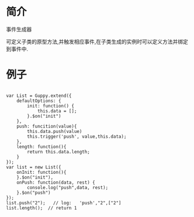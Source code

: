 # 简介

事件生成器

可定义子类的原型方法,并触发相应事件,在子类生成的实例时可以定义方法并绑定到事件中.

# 例子

<pre><code>
var List = Guppy.extend({
    defaultOptions: {
        init: function() {
            this.data = [];
        }.$on("init")
    },
    push: funcition(value){
        this.data.push(value)
        this.trigger('push', value,this.data);
    },
    length: function(){
        return this.data.length;
    }
});
var list = new List({
    onInit: function(){
    }.$on("init"),
    onPush: function(data, rest) {
        console.log("push",data, rest);
    }.$on("push")
});
list.push("2");   // log:   'push',"2",["2"]
list.length();  // return 1
</code></pre>

